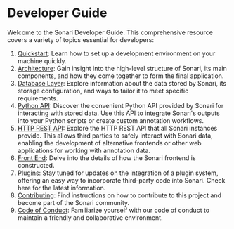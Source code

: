 # Developer Guide

Welcome to the Sonari Developer Guide. This comprehensive resource covers a
variety of topics essential for developers:

1. [Quickstart](quickstart.md): Learn how to set up a development environment on
   your machine quickly.
2. [Architecture](architecture.md): Gain insight into the high-level structure
   of Sonari, its main components, and how they come together to form the final
   application.
3. [Database Layer](database.md): Explore information about the data stored by
   Sonari, its storage configuration, and ways to tailor it to meet specific
   requirements.
4. [Python API](api.md): Discover the convenient Python API provided by Sonari
   for interacting with stored data. Use this API to integrate Sonari's outputs
   into your Python scripts or create custom annotation workflows.
5. [HTTP REST API](rest_api.md): Explore the HTTP REST API that all Sonari
   instances provide. This allows third parties to safely interact with Sonari
   data, enabling the development of alternative frontends or other web
   applications for working with annotation data.
6. [Front End](front_end.md): Delve into the details of how the Sonari frontend
   is constructed.
7. [Plugins](plugins.md): Stay tuned for updates on the integration of a plugin
   system, offering an easy way to incorporate third-party code into Sonari.
   Check here for the latest information.
8. [Contributing](../CONTRIBUTING.md): Find instructions on how to contribute to
   this project and become part of the Sonari community.
9. [Code of Conduct](../CODE_OF_CONDUCT.md): Familiarize yourself with our code
   of conduct to maintain a friendly and collaborative environment.
